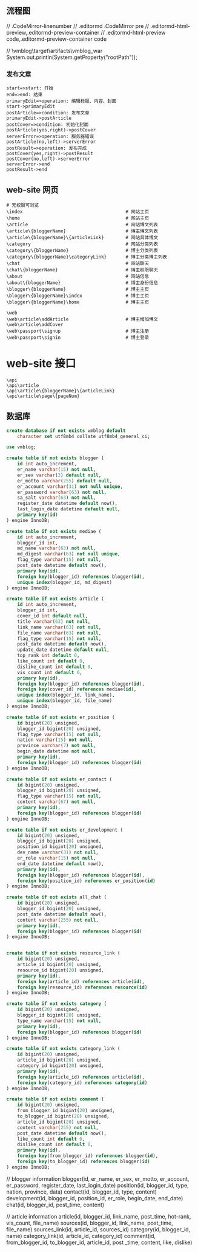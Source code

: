 ## 流程图
// .CodeMirror-linenumber
// .editormd .CodeMirror pre
// .editormd-html-preview,.editormd-preview-container
// .editormd-html-preview code,.editormd-preview-container code

// \vmblog\target\artifacts\vmblog_war\
        System.out.println(System.getProperty("rootPath"));
        
### 发布文章
``` flow 
start=>start: 开始
end=>end: 结束
primaryEdit=>operation: 编辑标题、内容、封面
start->primaryEdit
postArticle=>condition: 发布文章
primaryEdit->postArticle
postCover=>condition: 初始化封面
postArticle(yes,right)->postCover
serverError=>operation: 服务器错误
postArticle(no,left)->serverError
postResult=>operation: 发布完成
postCover(yes,right)->postResult
postCover(no,left)->serverError
serverError->end
postResult->end
```
<!-- operation1=>operation: 操作框1
operation2=>operation: 操作框2
end=>end: 结束
condition(yes,right)->operation1
condition(no)->operation2
operation1->end
operation2->end -->

## web-site 网页
```
# 无权限可浏览
\index                                      # 网站主页
\home                                       # 网站主页
\article                                    # 网站博文列表
\article\{bloggerName}                      # 博主博文列表
\article\{bloggerName}\{articleLink}        # 网站具体博文
\category                                   # 网站分类列表
\category\{bloggerName}                     # 博主分类列表
\category\{bloggerName}\categoryLink}       # 博主分类博主列表
\chat                                       # 网站聊天
\chat\{bloggerName}                         # 博主权限聊天
\about                                      # 网站信息
\about\{bloggerName}                        # 博主身份信息
\blogger\{bloggerName}                      # 博主主页
\blogger\{bloggerName}\index                # 博主主页
\blogger\{bloggerName}\home                 # 博主主页

\web
\web\article\addArticle                     # 博主增加博文
\web\article\addCover
\web\passport\signup                        # 博主注册
\web\passport\signin                        # 博主登录

```

# web-site 接口
```
\api
\api\article
\api\article\{bloggerName}\{articleLink}
\api\article\page\{pageNum}
```


## 数据库

``` sql
create database if not exists vmblog default
    character set utf8mb4 collate utf8mb4_general_ci;

use vmblog;

create table if not exists blogger (
    id int auto_increment,
    er_name varchar(15) not null,
    er_sex varchar(3) default null,
    er_motto varchar(255) default null,
    er_account varchar(31) not null unique,
    er_password varchar(63) not null,
    sa_salt varchar(63) not null,
    register_date datetime default now(),
    last_login_date datetime default null,
    primary key(id)
) engine InnoDB;

create table if not exists mediae (
    id int auto_increment,
    blogger_id int,
    md_name varchar(63) not null,
    md_digest varchar(63) not null unique,
    flag_type varchar(15) not null,
    post_date datetime default now(),
    primary key(id),
    foreign key(blogger_id) references blogger(id),
    unique index(blogger_id, md_digest)
) engine InnoDB;

create table if not exists article (
    id int auto_increment,
    blogger_id int,
    cover_id int default null,
    title varchar(63) not null,
    link_name varchar(63) not null,
    file_name varchar(63) not null,
    flag_type varchar(15) not null,
    post_date datetime default now(),
    update_date datetime default null,
    top_rank int default 0,
    like_count int default 0,
    dislike_count int default 0,
    vis_count int default 0,
    primary key(id),
    foreign key(blogger_id) references blogger(id),
    foreign key(cover_id) references mediae(id),
    unique index(blogger_id, link_name),
    unique index(blogger_id, file_name)
) engine InnoDB;

create table if not exists er_position (
    id bigint(20) unsigned,
    blogger_id bigint(20) unsigned,
    flag_type varchar(15) not null,
    nation varchar(15) not null,
    province varchar(7) not null,
    begin_date datetime not null,
    primary key(id),
    foreign key(blogger_id) references blogger(id)
) engine InnoDB;

create table if not exists er_contact (
    id bigint(20) unsigned,
    blogger_id bigint(20) unsigned,
    flag_type varchar(15) not null,
    content varchar(67) not null,
    primary key(id),
    foreign key(blogger_id) references blogger(id)
) engine InnoDB;

create table if not exists er_development (
    id bigint(20) unsigned,
    blogger_id bigint(20) unsigned,
    position_id bigint(20) unsigned,
    dev_name varchar(31) not null,
    er_role varchar(15) not null,
    end_date datetime default now(),
    primary key(id),
    foreign key(blogger_id) references blogger(id),
    foreign key(position_id) references er_position(id)
) engine InnoDB;

create table if not exists all_chat (
    id bigint(20) unsigned,
    blogger_id bigint(20) unsigned,
    post_date datetime default now(),
    content varchar(255) not null,
    primary key(id),
    foreign key(blogger_id) references blogger(id)
) engine InnoDB;


create table if not exists resource_link (
    id bigint(20) unsigned,
    article_id bigint(20) unsigned,
    resource_id bigint(20) unsigned,
    primary key(id),
    foreign key(article_id) references article(id),
    foreign key(resource_id) references resource(id)
) engine InnoDB;

create table if not exists category (
    id bigint(20) unsigned,
    blogger_id bigint(20) unsigned,
    type_name varchar(15) not null,
    primary key(id),
    foreign key(blogger_id) references blogger(id)
) engine InnoDB;

create table if not exists category_link (
    id bigint(20) unsigned,
    article_id bigint(20) unsigned,
    category_id bigint(20) unsigned,
    primary key(id),
    foreign key(article_id) references article(id),
    foreign key(category_id) references category(id)
) engine InnoDB;

create table if not exists comment (
    id bigint(20) unsigned,
    from_blogger_id bigint(20) unsigned,
    to_blogger_id bigint(20) unsigned,
    article_id bigint(20) unsigned,
    content varchar(255) not null,
    post_date datetime default now(),
    like_count int default 0,
    dislike_count int default 0,
    primary key(id),
    foreign key(from_blogger_id) references blogger(id),
    foreign key(to_blogger_id) references blogger(id)
) engine InnoDB;

```
 
// blogger information
blogger(id, er_name, er_sex, er_motto, 
    er_account, er_password, register_date, last_login_date)
position(id, blogger_id, type, nation, province, data)
contact(id, blogger_id, type, content)
development(id, blogger_id, position_id, er_role, begin_date, end_date)
chat(id, blogger_id, post_time, content)

// article information
article(id, blogger_id, link_name, post_time, hot-rank, vis_count, file_name)
sources(id, blogger_id, link_name, post_time, file_name)
sources_link(id, article_id, sources_id)
category(id, blogger_id, name)
category_link(id, article_id, category_id)
comment(id, from_blogger_id, to_blogger_id, article_id, post _time, content, like, dislike)



